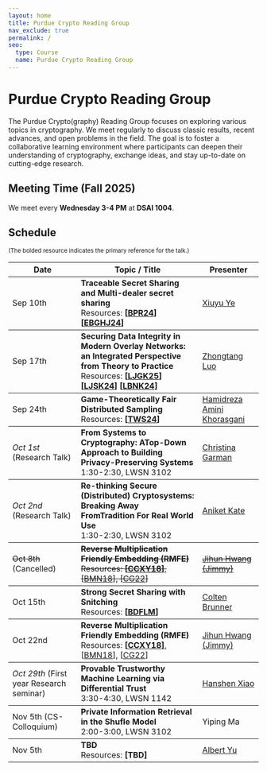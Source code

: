 ```yaml
---
layout: home
title: Purdue Crypto Reading Group
nav_exclude: true
permalink: /
seo:
  type: Course
  name: Purdue Crypto Reading Group
---
```


# Purdue Crypto Reading Group

The Purdue Crypto(graphy) Reading Group focuses on exploring various topics in cryptography. 
We meet regularly to discuss classic results, recent advances, and open problems in the field. 
The goal is to foster a collaborative learning environment where participants can deepen their understanding of cryptography, exchange ideas, and stay up-to-date on cutting-edge research.


## Meeting Time (Fall 2025)

We meet every <b>Wednesday 3-4 PM</b> at <b>DSAI 1004</b>.


## Schedule

<p><small>(The bolded resource indicates the primary reference for the talk.)</small></p>

<table>
  <thead>
    <tr>
      <th style="max-width: 50px;">Date</th>
      <th style="max-width: 500px;">Topic / Title</th>
      <th style="max-width: 170px;">Presenter</th>
    </tr>
  </thead>
  <!-- -->
  <tbody>
    <tr>
      <td>Sep 10th</td>
      <td>
        <b>Traceable Secret Sharing and Multi-dealer secret sharing</b>
        <br>
        Resources: <b>[<a href="https://eprint.iacr.org/2024/405">BPR24</a>]</b>
        <b>[<a href="https://www.usenix.org/system/files/usenixsecurity24-eldridge.pdf">EBGHJ24</a>]</b>
      </td>
      <td><a href="https://xiuyuye.github.io/">Xiuyu Ye</a></td>
    </tr>
  </tbody>
  <!-- -->
  <tbody>
    <tr>
      <td>Sep 17th</td>
      <td>
        <b>Securing Data Integrity in Modern Overlay Networks: an Integrated Perspective from Theory to Practice</b>
        <br>
        Resources: <b>[<a href="https://zhtluo.com/paper/Cauchyproofs__Batch_Updatable_Vector_Commitment_with_Easy_Aggregation_and_Application_to_Stateless_Blockchains.pdf">LJGK25</a>]</b>
        <b>[<a href="https://zhtluo.com/paper/Proxying_Is_Enough__Security_of_Proxying_in_TLS_Oracles_and_AEAD_Context_Unforgeability.pdf">LJSK24</a>]</b>
        <b>[<a href="https://zhtluo.com/paper/Attacking_and_Improving_the_Tor_Directory_Protocol.pdf">LBNK24</a>]</b>
      </td>
      <td><a href="https://zhtluo.com/">Zhongtang Luo</a></td>
    </tr>
  </tbody>
  <!-- -->
  <tbody>
    <tr>
      <td>Sep 24th</td>
      <td>
        <b>Game-Theoretically Fair Distributed Sampling</b>
        <br>
        Resources: <b>[<a href="https://eprint.iacr.org/2024/223.pdf">TWS24</a>]</b>
      </td>
      <td><a href="https://www.cs.purdue.edu/homes/haminikh/">Hamidreza Amini Khorasgani</a></td>
    </tr>
  </tbody>
  <!-- -->
  <tbody>
    <tr>
      <td><i>Oct 1st</i> (Research Talk)</td>
      <td>
        <b>From Systems to Cryptography: ATop-Down Approach to Building Privacy-Preserving Systems</b>
        <br>
        1:30-2:30, LWSN 3102
      </td>
      <td><a href="https://www.cs.purdue.edu/homes/clg/">Christina Garman</a></td>
    </tr>
  </tbody>
  <!-- -->
  <tbody>
    <tr>
      <td><i>Oct 2nd</i> (Research Talk)</td>
      <td>
        <b>Re-thinking Secure (Distributed) Cryptosystems: Breaking Away FromTradition For Real World Use</b>
        <br>
        1:30-2:30, LWSN 3102
      </td>
      <td><a href="https://www.cs.purdue.edu/homes/akate/">Aniket Kate</a></td>
    </tr>
  </tbody>
  <!-- -->
  <tbody>
    <tr>
      <td><s>Oct 8th</s> (Cancelled)</td>
      <td>
        <b><s>Reverse Multiplication Friendly Embedding (RMFE)</s></b>
        <br>
        <s>Resources: <b>[<a href="https://eprint.iacr.org/2018/429">CCXY18</a>]</b>, [<a href="https://eprint.iacr.org/2018/395">BMN18</a>], [<a href="https://eprint.iacr.org/2021/694">CG22</a>]</s></td>
      <td><s><a href="https://jihunhwang.github.io/">Jihun Hwang (Jimmy)</a></s></td>
    </tr>
  </tbody>
  <!-- -->
  <tbody>
    <tr>
      <td>Oct 15th</td>
      <td>
        <b>Strong Secret Sharing with Snitching</b>
        <br>
        Resources: <b>[<a href="https://eprint.iacr.org/2025/1119">BDFLM</a>]</b></td>
      <td><a href="https://www.cs.purdue.edu/people/graduate-students/brunnec.html">Colten Brunner</a></td>
    </tr>
  </tbody>
  <!-- -->
  <tbody>
    <tr>
      <td>Oct 22nd</td>
      <td>
        <b>Reverse Multiplication Friendly Embedding (RMFE)</b>
        <br>
        Resources: <b>[<a href="https://eprint.iacr.org/2018/429">CCXY18</a>]</b>, [<a href="https://eprint.iacr.org/2018/395">BMN18</a>], [<a href="https://eprint.iacr.org/2021/694">CG22</a>]</td>
      <td><a href="https://jihunhwang.github.io/">Jihun Hwang (Jimmy)</a></td>
    </tr>
  </tbody>
  <!-- -->
  <tbody>
    <tr>
      <td><i>Oct 29th</i> (First year Research seminar)</td>
      <td>
        <b>Provable Trustworthy Machine Learning via Differential Trust</b>
        <br>
        3:30-4:30, LWSN 1142</td>
      <td><a href="https://hanshen-xiao.github.io/">Hanshen Xiao</a></td>
    </tr>
  </tbody>
  <!-- -->
  <tbody>
    <tr>
      <td>Nov 5th (CS-Colloquium)</td>
      <td>
        <b>Private Information Retrieval in the Shufle Model</b>
        <br>
        2:00-3:00, LWSN 3102
      <td>Yiping Ma</td>
    </tr>
  </tbody>
  <!-- -->
  <!-- -->
  <tbody>
    <tr>
      <td>Nov 5th</td>
      <td>
        <b>TBD</b>
        <br>
        Resources: <b>[TBD<a href=""></a>]</b></td>
      <td><a href="https://sites.google.com/view/albert-yu">Albert Yu</a></td>
    </tr>
  </tbody>
  <!-- -->
  <!-- <tbody>
    <tr>
      <td>Nov 5th</td>
      <td>
        <b>TBD</b>
        <br>
        Resources: <b>[TBD<a href=""></a>]</b></td>
      <td><a href="https://cs.purdue.edu/homes/gfrancoc/">Gustavo Camilo</a></td>
    </tr>
  </tbody> -->
  <!-- -->
</table>